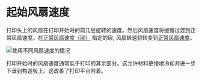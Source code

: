起始风扇速度
====
打印头上的风扇在打印开始时的前几层旋转的速度。然后风扇速度将缓慢过渡到正常风扇速度。在[正常风扇速度（层）](cool_fan_full_layer.md) 指定的层, 风扇转速将转变到[正常风扇速度](cool_fan_speed_min.md)。

![使用不同风扇速度的情况](../images/cool_fan_speed.svg)

打印开始时的风扇速度通常低于打印的其余部分。这允许材料更慢地冷却并进一步下垂到构造板上。这改善了打印平台附着。

